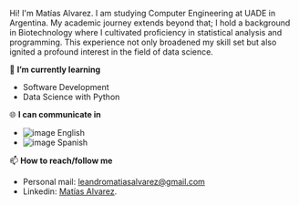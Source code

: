 
Hi! I'm Matías Alvarez. I am studying Computer Engineering at UADE in Argentina. My academic journey extends beyond that; I hold a background in Biotechnology where I cultivated proficiency in statistical analysis and programming. This experience not only broadened my skill set but also ignited a profound interest in the field of data science.

🌱 **I’m currently learning**
- Software Development
- Data Science with Python

🌐 **I can communicate in**
- ![image](https://github.com/Mathored/Mathored/assets/72531439/eba518d0-3f6a-4581-a121-d59b5f71f914)
English
- ![image](https://github.com/Mathored/Mathored/assets/72531439/04fd373d-d2b1-4dc8-ae00-75e7e1d1daf0)
Spanish

📫 **How to reach/follow me**
- Personal mail: [leandromatiasalvarez@gmail.com](leandromatiasalvarez@gmail.com)
- Linkedin: [Matías Alvarez](https://www.linkedin.com/in/matías-alvarez/).
